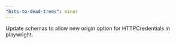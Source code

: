 ```yaml
---
"bits-to-dead-trees": minor
---
```


Update schemas to allow new origin option for HTTPCredentials in playwright.
